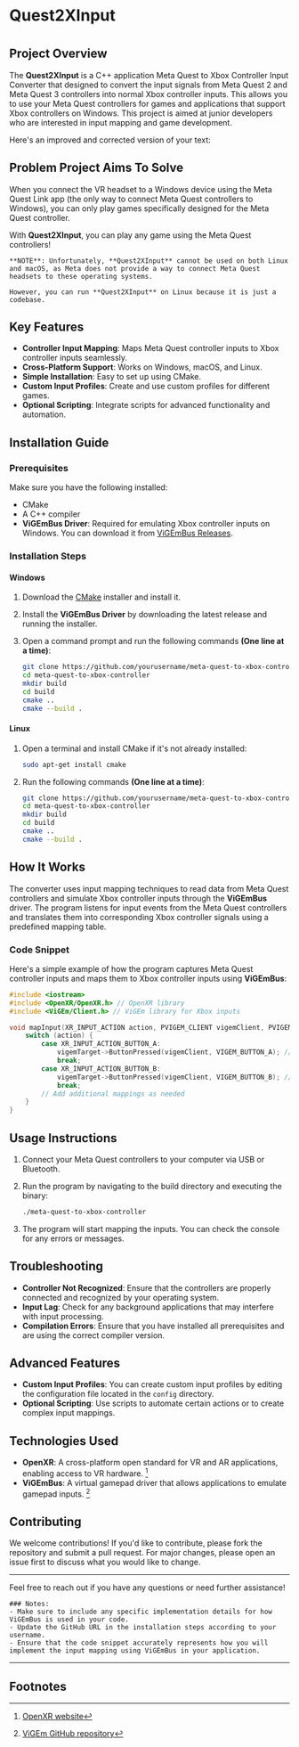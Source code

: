 
# Quest2XInput
# 

## Project Overview

The **Quest2XInput** is a C++ application Meta Quest to Xbox Controller Input Converter that designed to convert the input signals from Meta Quest 2 and Meta Quest 3 controllers into normal Xbox controller inputs. This allows you to use your Meta Quest controllers for games and applications that support Xbox controllers on Windows. This project is aimed at junior developers who are interested in input mapping and game development.

Here's an improved and corrected version of your text:

## Problem Project Aims To Solve

When you connect the VR headset to a Windows device using the Meta Quest Link app (the only way to connect Meta Quest controllers to Windows), you can only play games specifically designed for the Meta Quest controller.

With **Quest2XInput**, you can play any game using the Meta Quest controllers!

```note
**NOTE**: Unfortunately, **Quest2XInput** cannot be used on both Linux and macOS, as Meta does not provide a way to connect Meta Quest headsets to these operating systems.

However, you can run **Quest2XInput** on Linux because it is just a codebase.
```

## Key Features

- **Controller Input Mapping**: Maps Meta Quest controller inputs to Xbox controller inputs seamlessly.
- **Cross-Platform Support**: Works on Windows, macOS, and Linux.
- **Simple Installation**: Easy to set up using CMake.
- **Custom Input Profiles**: Create and use custom profiles for different games.
- **Optional Scripting**: Integrate scripts for advanced functionality and automation.

## Installation Guide

### Prerequisites

Make sure you have the following installed:

- CMake
- A C++ compiler
- **ViGEmBus Driver**: Required for emulating Xbox controller inputs on Windows. You can download it from [ViGEmBus Releases](https://github.com/ViGEm/ViGEmBus/releases).

### Installation Steps

#### Windows

1. Download the [CMake](https://cmake.org/download/) installer and install it.
2. Install the **ViGEmBus Driver** by downloading the latest release and running the installer.
3. Open a command prompt and run the following commands **(One line at a time)**:

   ```bash
   git clone https://github.com/yourusername/meta-quest-to-xbox-controller.git
   cd meta-quest-to-xbox-controller
   mkdir build
   cd build
   cmake ..
   cmake --build .
   ```

#### Linux

1. Open a terminal and install CMake if it's not already installed:

   ```bash
   sudo apt-get install cmake
   ```

2. Run the following commands **(One line at a time)**:

   ```bash
   git clone https://github.com/yourusername/meta-quest-to-xbox-controller.git
   cd meta-quest-to-xbox-controller
   mkdir build
   cd build
   cmake ..
   cmake --build .
   ```

## How It Works

The converter uses input mapping techniques to read data from Meta Quest controllers and simulate Xbox controller inputs through the **ViGEmBus** driver. The program listens for input events from the Meta Quest controllers and translates them into corresponding Xbox controller signals using a predefined mapping table.

### Code Snippet

Here's a simple example of how the program captures Meta Quest controller inputs and maps them to Xbox controller inputs using **ViGEmBus**:

```cpp
#include <iostream>
#include <OpenXR/OpenXR.h> // OpenXR library
#include <ViGEm/Client.h> // ViGEm library for Xbox inputs

void mapInput(XR_INPUT_ACTION action, PVIGEM_CLIENT vigemClient, PVIGEM_TARGET vigemTarget) {
    switch (action) {
        case XR_INPUT_ACTION_BUTTON_A:
            vigemTarget->ButtonPressed(vigemClient, VIGEM_BUTTON_A); // Map to Xbox A button
            break;
        case XR_INPUT_ACTION_BUTTON_B:
            vigemTarget->ButtonPressed(vigemClient, VIGEM_BUTTON_B); // Map to Xbox B button
            break;
        // Add additional mappings as needed
    }
}
```

## Usage Instructions

1. Connect your Meta Quest controllers to your computer via USB or Bluetooth.
2. Run the program by navigating to the build directory and executing the binary:

   ```bash
   ./meta-quest-to-xbox-controller
   ```

3. The program will start mapping the inputs. You can check the console for any errors or messages.

## Troubleshooting

- **Controller Not Recognized**: Ensure that the controllers are properly connected and recognized by your operating system.
- **Input Lag**: Check for any background applications that may interfere with input processing.
- **Compilation Errors**: Ensure that you have installed all prerequisites and are using the correct compiler version.

## Advanced Features

- **Custom Input Profiles**: You can create custom input profiles by editing the configuration file located in the `config` directory.
- **Optional Scripting**: Use scripts to automate certain actions or to create complex input mappings.

## Technologies Used

- **OpenXR**: A cross-platform open standard for VR and AR applications, enabling access to VR hardware.  [^1]
- **ViGEmBus**: A virtual gamepad driver that allows applications to emulate gamepad inputs. [^2]

## Contributing

We welcome contributions! If you'd like to contribute, please fork the repository and submit a pull request. For major changes, please open an issue first to discuss what you would like to change.

---

Feel free to reach out if you have any questions or need further assistance!

```
### Notes:
- Make sure to include any specific implementation details for how ViGEmBus is used in your code.
- Update the GitHub URL in the installation steps according to your username. 
- Ensure that the code snippet accurately represents how you will implement the input mapping using ViGEmBus in your application.
```

---

## Footnotes
[^1]: [OpenXR website](https://www.khronos.org/openxr/)
[^2]: [ViGEm GitHub repository](https://github.com/ViGEm/ViGEmBus)
